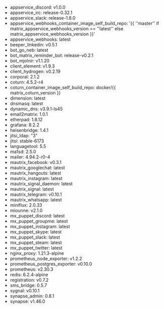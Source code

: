 * appservice_discord: v1.0.0
* appservice_irc: release-0.32.1
* appservice_slack: release-1.8.0
* appservice_webhooks_container_image_self_build_repo: '{{ ''master'' if matrix_appservice_webhooks_version == ''latest'' else matrix_appservice_webhooks_version }}'
* appservice_webhooks: latest
* beeper_linkedin: v0.5.1
* bot_go_neb: latest
* bot_matrix_reminder_bot: release-v0.2.1
* bot_mjolnir: v1.1.20
* client_element: v1.9.3
* client_hydrogen: v0.2.19
* corporal: 2.1.2
* coturn: 4.5.2-r4
* coturn_container_image_self_build_repo: docker/{{ matrix_coturn_version }}
* dimension: latest
* dnsmasq: latest
* dynamic_dns: v3.9.1-ls45
* email2matrix: 1.0.1
* etherpad: 1.8.12
* grafana: 8.2.2
* heisenbridge: 1.4.1
* jitsi_ldap: "3"
* jitsi: stable-6173
* languagetool: 5.5
* ma1sd: 2.5.0
* mailer: 4.94.2-r0-4
* mautrix_facebook: v0.3.1
* mautrix_googlechat: latest
* mautrix_hangouts: latest
* mautrix_instagram: latest
* mautrix_signal_daemon: latest
* mautrix_signal: latest
* mautrix_telegram: v0.10.1
* mautrix_whatsapp: latest
* miniflux: 2.0.33
* miounne: v2.1.0
* mx_puppet_discord: latest
* mx_puppet_groupme: latest
* mx_puppet_instagram: latest
* mx_puppet_skype: latest
* mx_puppet_slack: latest
* mx_puppet_steam: latest
* mx_puppet_twitter: latest
* nginx_proxy: 1.21.3-alpine
* prometheus_node_exporter: v1.2.2
* prometheus_postgres_exporter: v0.10.0
* prometheus: v2.30.3
* redis: 6.2.4-alpine
* registration: v0.7.2
* sms_bridge: 0.5.7
* sygnal: v0.10.1
* synapse_admin: 0.8.1
* synapse: v1.46.0
